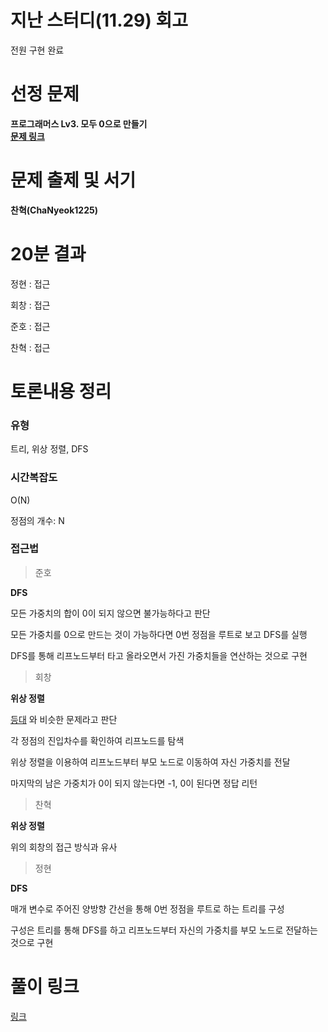 # 지난 스터디(11.29) 회고

전원 구현 완료

# 선정 문제

<b> 프로그래머스 Lv3. 모두 0으로 만들기</b>
<br>
<b> [문제 링크](https://school.programmers.co.kr/learn/courses/30/lessons/76503) </b>

# 문제 출제 및 서기

<b> 찬혁(ChaNyeok1225) </b>

# 20분 결과

<p> 정현 : 접근 </p>
<p> 회창 : 접근 </p>
<p> 준호 : 접근 </p>
<p> 찬혁 : 접근 </p>

# 토론내용 정리

### 유형

<P> 트리, 위상 정렬, DFS </P>

### 시간복잡도

<p> O(N) </p>

정점의 개수: N

### 접근법

> 준호

<b> DFS </b>

<p> 모든 가중치의 합이 0이 되지 않으면 불가능하다고 판단 </p>
<p> 모든 가중치를 0으로 만드는 것이 가능하다면 0번 정점을 루트로 보고 DFS를 실행 </p>
<p> DFS를 통해 리프노드부터 타고 올라오면서 가진 가중치들을 연산하는 것으로 구현 </p>

> 회창

<b> 위상 정렬 </b>

[등대](https://school.programmers.co.kr/learn/courses/30/lessons/133500) 와 비슷한 문제라고 판단

<p> 각 정점의 진입차수를 확인하여 리프노드를 탐색 </p>
<p> 위상 정렬을 이용하여 리프노드부터 부모 노드로 이동하여 자신 가중치를 전달 </p>
<p> 마지막의 남은 가중치가 0이 되지 않는다면 -1, 0이 된다면 정답 리턴 </p>

> 찬혁

<b> 위상 정렬 </b>

<p> 위의 회창의 접근 방식과 유사 </p>

> 정현

<b>DFS</b>

<p> 매개 변수로 주어진 양방향 간선을 통해 0번 정점을 루트로 하는 트리를 구성 </p>
<p> 구성은 트리를 통해 DFS를 하고 리프노드부터 자신의 가중치를 부모 노드로 전달하는 것으로 구현 </p>

# 풀이 링크

<a href="https://github.com/The-Four-Error-Pickers/Algorithm-Study/tree/main/Private%20Solve/프로그래머스/76503.%20%EB%AA%A8%EB%91%90%200%EC%9C%BC%EB%A1%9C%20%EB%A7%8C%EB%93%A4%EA%B8%B0">링크</a>
